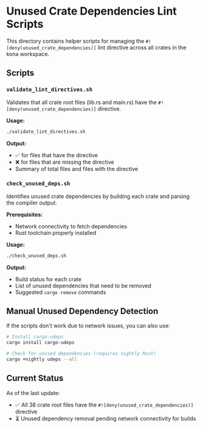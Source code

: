 # Unused Crate Dependencies Lint Scripts

This directory contains helper scripts for managing the `#![deny(unused_crate_dependencies)]` lint directive across all crates in the kona workspace.

## Scripts

### `validate_lint_directives.sh`
Validates that all crate root files (lib.rs and main.rs) have the `#![deny(unused_crate_dependencies)]` directive.

**Usage:**
```bash
./validate_lint_directives.sh
```

**Output:**
- ✅ for files that have the directive
- ❌ for files that are missing the directive
- Summary of total files and files with the directive

### `check_unused_deps.sh`
Identifies unused crate dependencies by building each crate and parsing the compiler output.

**Prerequisites:**
- Network connectivity to fetch dependencies
- Rust toolchain properly installed

**Usage:**
```bash
./check_unused_deps.sh
```

**Output:**
- Build status for each crate
- List of unused dependencies that need to be removed
- Suggested `cargo remove` commands

## Manual Unused Dependency Detection

If the scripts don't work due to network issues, you can also use:

```bash
# Install cargo-udeps
cargo install cargo-udeps

# Check for unused dependencies (requires nightly Rust)
cargo +nightly udeps --all
```

## Current Status

As of the last update:
- ✅ All 38 crate root files have the `#![deny(unused_crate_dependencies)]` directive
- ⏳ Unused dependency removal pending network connectivity for builds